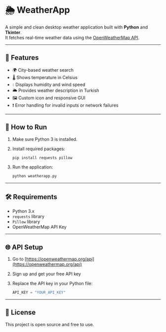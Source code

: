 # 🌦 WeatherApp

A simple and clean desktop weather application built with **Python** and **Tkinter**.  
It fetches real-time weather data using the [OpenWeatherMap API](https://openweathermap.org/api).

---

## 📌 Features

- 🌍 City-based weather search  
- 🌡 Shows temperature in Celsius  
- 💧 Displays humidity and wind speed  
- 🌥 Provides weather description in Turkish  
- 🖼 Custom icon and responsive GUI  
- ❗ Error handling for invalid inputs or network failures

---

## 🚀 How to Run

1. Make sure Python 3 is installed.  
2. Install required packages:

   ```bash
   pip install requests pillow
   ```

3. Run the application:

   ```bash
   python weatherapp.py
   ```

---

## 🛠 Requirements

- Python 3.x  
- `requests` library  
- `Pillow` library  
- OpenWeatherMap API Key

---

## 🌐 API Setup

1. Go to [https://openweathermap.org/api](https://openweathermap.org/api)  
2. Sign up and get your free API key  
3. Replace the API key in your Python file:

   ```python
   API_KEY = "YOUR_API_KEY"
   ```

---

## 📄 License

This project is open source and free to use.
